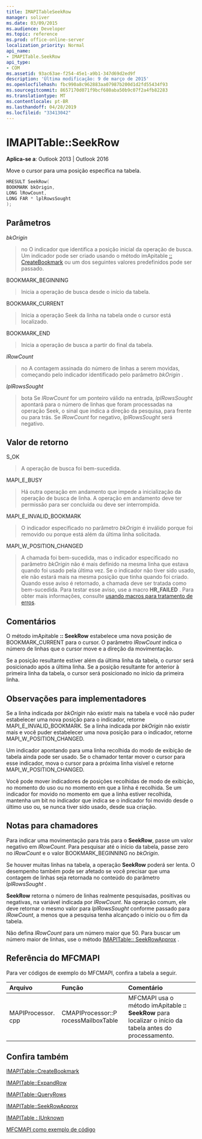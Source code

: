 ```yaml
---
title: IMAPITableSeekRow
manager: soliver
ms.date: 03/09/2015
ms.audience: Developer
ms.topic: reference
ms.prod: office-online-server
localization_priority: Normal
api_name:
- IMAPITable.SeekRow
api_type:
- COM
ms.assetid: 93ac63ae-f254-45e1-a9b1-347d69d2ed9f
description: 'Última modificação: 9 de março de 2015'
ms.openlocfilehash: fbc990a8c962883aa07987b200d1d2fd55434f93
ms.sourcegitcommit: 8657170d071f9bcf680aba50b9c07f2a4fb82283
ms.translationtype: MT
ms.contentlocale: pt-BR
ms.lasthandoff: 04/28/2019
ms.locfileid: "33413042"
---
```

# <a name="imapitableseekrow"></a>IMAPITable::SeekRow

  
  
**Aplica-se a**: Outlook 2013 | Outlook 2016 
  
Move o cursor para uma posição específica na tabela.
  
```cpp
HRESULT SeekRow(
BOOKMARK bkOrigin,
LONG lRowCount,
LONG FAR * lplRowsSought
);
```

## <a name="parameters"></a>Parâmetros

 _bkOrigin_
  
> no O indicador que identifica a posição inicial da operação de busca. Um indicador pode ser criado usando o método imApitable [:: CreateBookmark](imapitable-createbookmark.md) ou um dos seguintes valores predefinidos pode ser passado. 
    
BOOKMARK_BEGINNING 
  
> Inicia a operação de busca desde o início da tabela. 
    
BOOKMARK_CURRENT 
  
> Inicia a operação Seek da linha na tabela onde o cursor está localizado. 
    
BOOKMARK_END 
  
> Inicia a operação de busca a partir do final da tabela. 
    
 _lRowCount_
  
> no A contagem assinada do número de linhas a serem movidas, começando pelo indicador identificado pelo parâmetro _bkOrigin_ . 
    
 _lplRowsSought_
  
> bota Se _lRowCount_ for um ponteiro válido na entrada, _lplRowsSought_ apontará para o número de linhas que foram processadas na operação Seek, o sinal que indica a direção da pesquisa, para frente ou para trás. Se _lRowCount_ for negativo, _lplRowsSought_ será negativo. 
    
## <a name="return-value"></a>Valor de retorno

S_OK 
  
> A operação de busca foi bem-sucedida.
    
MAPI_E_BUSY 
  
> Há outra operação em andamento que impede a inicialização da operação de busca de linha. A operação em andamento deve ter permissão para ser concluída ou deve ser interrompida.
    
MAPI_E_INVALID_BOOKMARK 
  
> O indicador especificado no parâmetro _bkOrigin_ é inválido porque foi removido ou porque está além da última linha solicitada. 
    
MAPI_W_POSITION_CHANGED 
  
> A chamada foi bem-sucedida, mas o indicador especificado no parâmetro _bkOrigin_ não é mais definido na mesma linha que estava quando foi usado pela última vez. Se o indicador não tiver sido usado, ele não estará mais na mesma posição que tinha quando foi criado. Quando esse aviso é retornado, a chamada deve ser tratada como bem-sucedida. Para testar esse aviso, use a macro **HR_FAILED** . Para obter mais informações, consulte [usando macros para tratamento de erros](using-macros-for-error-handling.md).
    
## <a name="remarks"></a>Comentários

O método imApitable **:: SeekRow** estabelece uma nova posição de BOOKMARK_CURRENT para o cursor. O parâmetro _lRowCount_ indica o número de linhas que o cursor move e a direção da movimentação. 
  
Se a posição resultante estiver além da última linha da tabela, o cursor será posicionado após a última linha. Se a posição resultante for anterior à primeira linha da tabela, o cursor será posicionado no início da primeira linha. 
  
## <a name="notes-to-implementers"></a>Observações para implementadores

Se a linha indicada por _bkOrigin_ não existir mais na tabela e você não puder estabelecer uma nova posição para o indicador, retorne MAPI_E_INVALID_BOOKMARK. Se a linha indicada por _bkOrigin_ não existir mais e você puder estabelecer uma nova posição para o indicador, retorne MAPI_W_POSITION_CHANGED. 
  
Um indicador apontando para uma linha recolhida do modo de exibição de tabela ainda pode ser usado. Se o chamador tentar mover o cursor para esse indicador, mova o cursor para a próxima linha visível e retorne MAPI_W_POSITION_CHANGED. 
  
Você pode mover indicadores de posições recolhidas de modo de exibição, no momento do uso ou no momento em que a linha é recolhida. Se um indicador for movido no momento em que a linha estiver recolhida, mantenha um bit no indicador que indica se o indicador foi movido desde o último uso ou, se nunca tiver sido usado, desde sua criação.
  
## <a name="notes-to-callers"></a>Notas para chamadores

Para indicar uma movimentação para trás para o **SeekRow**, passe um valor negativo em _lRowCount_. Para pesquisar até o início da tabela, passe zero no _lRowCount_ e o valor BOOKMARK_BEGINNING no _bkOrigin_. 
  
Se houver muitas linhas na tabela, a operação **SeekRow** poderá ser lenta. O desempenho também pode ser afetado se você precisar que uma contagem de linhas seja retornada no conteúdo do parâmetro _lplRowsSought_ . 
  
 **SeekRow** retorna o número de linhas realmente pesquisadas, positivas ou negativas, na variável indicada por _lRowCount_. Na operação comum, ele deve retornar o mesmo valor para _lplRowsSought_ conforme passado para _lRowCount_, a menos que a pesquisa tenha alcançado o início ou o fim da tabela. 
  
Não defina _lRowCount_ para um número maior que 50. Para buscar um número maior de linhas, use o método [IMAPITable:: SeekRowApprox](imapitable-seekrowapprox.md) . 
  
## <a name="mfcmapi-reference"></a>Referência do MFCMAPI

Para ver códigos de exemplo do MFCMAPI, confira a tabela a seguir.
  
|**Arquivo**|**Função**|**Comentário**|
|:-----|:-----|:-----|
|MAPIProcessor. cpp  <br/> |CMAPIProcessor::P rocessMailboxTable  <br/> |MFCMAPI usa o método imApitable **:: SeekRow** para localizar o início da tabela antes do processamento.  <br/> |
   
## <a name="see-also"></a>Confira também



[IMAPITable::CreateBookmark](imapitable-createbookmark.md)
  
[IMAPITable::ExpandRow](imapitable-findrow.md)
  
[IMAPITable::QueryRows](imapitable-queryrows.md)
  
[IMAPITable::SeekRowApprox](imapitable-seekrowapprox.md)
  
[IMAPITable : IUnknown](imapitableiunknown.md)


[MFCMAPI como exemplo de código](mfcmapi-as-a-code-sample.md)

